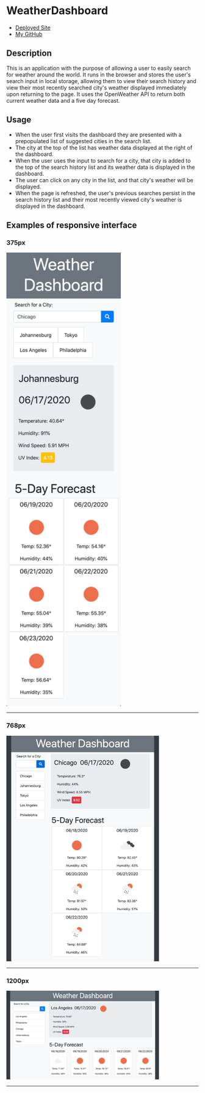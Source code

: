 # WeatherDashboard
* [Deployed Site](https://segh.github.io/WeatherDashboard)
* [My GitHub](https://github.com/SEGH)

## Description
This is an application with the purpose of allowing a user to easily search for weather around the world. It runs in the browser and stores the user's search input in local storage, allowing them to view their search history and view their most recently searched city's weather displayed immediately upon returning to the page. It uses the OpenWeather API to return both current weather data and a five day forecast.

## Usage
* When the user first visits the dashboard they are presented with a prepopulated list of suggested cities in the search list.
* The city at the top of the list has weather data displayed at the right of the dashboard.
* When the user uses the input to search for a city, that city is added to the top of the search history list and its weather data is displayed in the dashboard.
* The user can click on any city in the list, and that city's weather will be displayed.
* When the page is refreshed, the user's previous searches persist in the search history list and their most recently viewed city's weather is displayed in the dashboard.

## Examples of responsive interface

### 375px

<img src="images/375.png" width="300" >

------

### 768px

<img src="images/768.png" width="400" >

------

### 1200px

<img src="images/1200.png" width="400" >

------